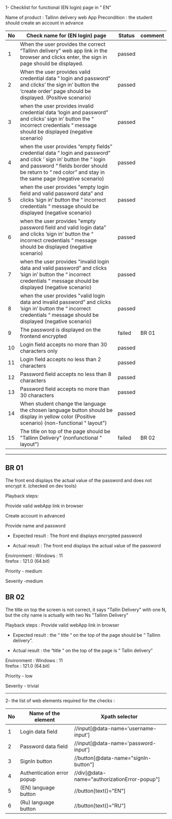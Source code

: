 1- Checklist for functional (EN login) page in “ EN”

Name of product : Tallinn delivery web App
Precondition : the student should create an account in advance
 
| No | Check name for (EN login) page                                                                                                                                                                                                  | Status  | comment |
|----|---------------------------------------------------------------------------------------------------------------------------------------------------------------------------------------------------------------------------------|---------|---------|
| 1  | When the user provides the correct “Tallinn delivery” web app link in the browser and clicks enter, the sign in page should be displayed.                                                                                       | passed  |         |
| 2  | When the user provides valid credential data “ login and password” and clicks’ the sign in’ button the ‘create order’ page should be displayed. (Positive scenario)                                                             | passed  |         |
| 3  | when the user provides invalid credential data ‘login and password” and clicks’ sign in’ button the “ incorrect credentials “ message should be displayed (negative scenario)                                                   | passed  |         |
| 4  | when the user provides “empty fields” credential data “ login and password” and click ’ sign in’ button the “ login and password “ fields border should be return to “ red color” and stay in the same page (negative scenario) | passed  |         |
| 5  | when the user provides "empty login field and valid password data” and clicks ’sign in’ button the “ incorrect credentials “ message should be displayed (negative scenario)                                                    | passed  |         |
| 6  | when the user provides "empty password field and valid login data” and clicks ’sign in’ button the “ incorrect credentials “ message should be displayed (negative scenario)                                                    | passed  |         |
| 7  | when the user provides "invalid login data and valid password” and clicks ’sign in’ button the “ incorrect credentials “ message should be displayed (negative scenario)                                                        | passed  |         |
| 8  | when the user provides "valid login data and invalid password” and clicks ’sign in’ button the “ incorrect credentials “ message should be displayed (negative scenario)                                                        | passed  |         |
| 9  | The password is displayed on the frontend encrypted                                                                                                                                                                             | failed  | BR 01   |
| 10 | Login field accepts no more than 30 characters only                                                                                                                                                                             | passed  |         |
| 11 | Login field accepts no less than 2 characters                                                                                                                                                                                   | passed  |         |
| 12 | Password field accepts no less  than 8 characters                                                                                                                                                                               | passed  |         |
| 13 | Password field accepts no more than 30 characters                                                                                                                                                                               | passed  |         |
| 14 | When student change the  language the chosen language button should be display in yellow color  (Positive scenario) (non-functional " layout")                                                                                  | passed  |         |
| 15 | The title on top of the page should be "Tallinn Delivery"  (nonfunctional " layout")                                                                                                                                            | failed  | BR 02   |

---------------------------------------------------------------------------------------------------------
BR 01
-----

The front end displays the actual value of the password and does not encrypt it. (checked on dev tools) 

Playback steps:

Provide valid webApp link in browser

Create account in advanced

Provide name and password

+ Expected result : The front end displays encrypted password

+ Actual result : The front end displays the actual value of the password

Environment : Windows : 11           
firefox : 121.0 (64.bit)

Priority - medium

Severity -medium

BR 02
-----

The title on top the screen is not correct, it says "Tallin Delivery" with one N, but the city name is actually with two Ns "Tallinn Delivery"  

Playback steps : Provide valid webApp link in browser

+ Expected result : the “ title “ on the top of the page should be “ Tallinn delivery”.

+ Actual result : the “title “ on the top of the page is “ Tallin delivery”

Environment : Windows : 11           
firefox : 121.0 (64.bit)

Priority - low

Severity - trivial

----------------------------------------------------------------------------------

2- the list of web elements required for the checks : 

| No | Name of the element        | Xpath selector                               | 
|----|----------------------------|----------------------------------------------|
| 1  | Login data field           | //input[@data-name='username-input']         |
| 2  | Password data field        | //input[@data-name='password-input']         |
| 3  | SignIn button              | //button[@data-name="signIn-button"]         | 
| 4  | Authentication error popup | //div[@data-name="authorizationError-popup"] |
| 5  | (EN) language button       | //button[text()="EN"]                        |
| 6  | (Ru) language button       | //button[text()="RU"]                        |



